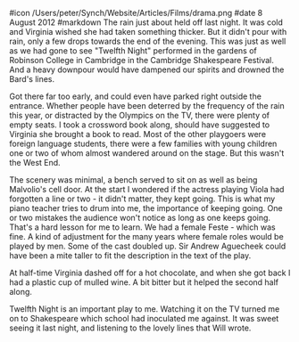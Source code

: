 #icon /Users/peter/Synch/Website/Articles/Films/drama.png
#date 8 August 2012
#markdown
The rain just about held off last night. It was cold and Virginia
wished she had taken something thicker.  But it didn't pour with
rain, only a few drops towards the end of the evening.  This was
just as well as we had gone to see "Twelfth Night" performed in the
gardens of Robinson College in Cambridge in the Cambridge
Shakespeare Festival.  And a heavy downpour would have dampened our
spirits and drowned the Bard's lines.

Got there far too early, and could even have parked right outside
the entrance.  Whether people have been deterred by the frequency
of the rain this year, or distracted by the Olympics on the TV,
there were plenty of empty seats.  I took a crossword book along,
should have suggested to Virginia she brought a book to read.  Most
of the other playgoers were foreign language students, there were a
few families with young children one or two of whom almost wandered
around on the stage.  But this wasn't the West End.

The scenery was minimal, a bench served to sit on as well as being
Malvolio's cell door.  At the start I wondered if the actress
playing Viola had forgotten a line or two - it didn't matter,
they kept going.  This is what my piano teacher tries to drum into
me, the importance of keeping going.  One or two mistakes the
audience won't notice as long as one keeps going.  That's a hard
lesson for me to learn.  We had a female Feste - which was fine.  A
kind of adjustment for the many years where female roles would be
played by men.  Some of the cast doubled up.  Sir Andrew Aguecheek
could have been a mite taller to fit the description in the text of
the play.

At half-time Virginia dashed off for a hot chocolate, and when she
got back I had a plastic cup of mulled wine.  A bit bitter but it
helped the second half along.

Twelfth Night is an important play to me.  Watching it on the TV
turned me on to Shakespeare which school had inoculated me against.
It was sweet seeing it last night, and listening to the lovely
lines that Will wrote.
